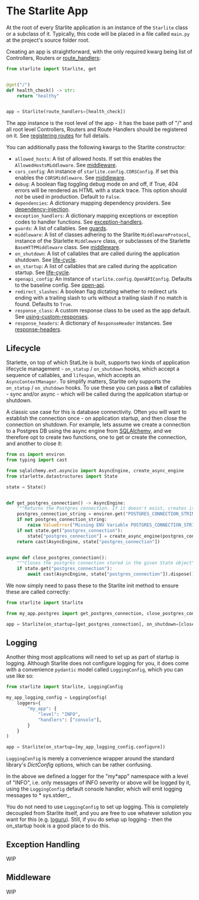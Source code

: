 # The Starlite App

At the root of every Starlite application is an instance of the `Starlite` class or a subclass of it. Typically, this
code will be placed in a file called `main.py` at the project's source folder root.

Creating an app is straightforward, with the only required kwarg being list of Controllers, Routers
or [route_handlers](2-route-handlers.md):

```python title="my_app/main.py"
from starlite import Starlite, get


@get("/")
def health_check() -> str:
    return "healthy"


app = Starlite(route_handlers=[health_check])
```

The app instance is the root level of the app - it has the base path of "/" and all root level Controllers, Routers and
Route Handlers should be registered on it. See [registering routes](1-routers-and-controllers.md#registering-routes) for
full details.

You can additionally pass the following kwargs to the Starlite constructor:

- `allowed_hosts`: A list of allowed hosts. If set this enables the `AllowedHostsMiddleware`.
  See [middleware](#middleware).
- `cors_config`: An instance of `starlite.config.CORSConfig`. If set this enables the `CORSMiddleware`.
  See [middleware](#middleware).
- `debug`: A boolean flag toggling debug mode on and off, if True, 404 errors will be rendered as HTML with a stack
  trace. This option should _not_ be used in production. Default to `False`.
- `dependencies`: A dictionary mapping dependency providers. See [dependency-injection](6-dependency-injection.md).
- `exception_handlers`: A dictionary mapping exceptions or exception codes to handler functions.
  See [exception-handlers](#exception-handling).
- `guards`: A list of callables. See [guards](7-guards.md).
- `middleware`: A list of classes adhering to the Starlite `MiddlewareProtocol`, instance of the Starlette `Middleware`
  class, or subclasses of the Starlette `BaseHTTPMiddleware` class. See [middleware](#middleware).
- `on_shutdown`: A list of callables that are called during the application shutdown. See [life-cycle](#lifecycle).
- `on_startup`: A list of callables that are called during the application startup. See [life-cycle](#lifecycle).
- `openapi_config`: An instance of `starlite.config.OpenAPIConfig`. Defaults to the baseline config.
  See [open-api](8-openapi.md).
- `redirect_slashes`: A boolean flag dictating whether to redirect urls ending with a trailing slash to urls without a
  trailing slash if no match is found. Defaults to `True`.
- `response_class`: A custom response class to be used as the app default.
  See [using-custom-responses](5-responses.md#using-custom-responses).
- `response_headers`: A dictionary of `ResponseHeader` instances.
  See [response-headers](5-responses.md#response-headers).

## Lifecycle

Starlette, on top of which StatLite is built, supports two kinds of application lifecycle management - `on_statup`
/ `on_shutdown` hooks, which accept a sequence of callables, and `lifespan`, which accepts an `AsyncContextManager`. To
simplify matters, Starlite only supports the `on_statup` / `on_shutdown` hooks. To use these you can pass a **list** of
callables - sync and/or async - which will be called during the application startup or shutdown.

A classic use case for this is database connectivity. Often you will want to establish the connection once - on
application startup, and then close the connection on shutdown. For example, lets assume we create a connection to a
Postgres DB using the async engine from [SQLAlchemy](https://docs.sqlalchemy.org/en/14/orm/extensions/asyncio.html), and
we therefore opt to create two functions, one to get or create the connection, and another to close it:

```python title="my_app/postgres.py"
from os import environ
from typing import cast

from sqlalchemy.ext.asyncio import AsyncEngine, create_async_engine
from starlette.datastructures import State

state = State()


def get_postgres_connection() -> AsyncEngine:
    """Returns the Postgres connection. If it doesn't exist, creates it and saves it in a State object"""
    postgres_connection_string = environ.get("POSTGRES_CONNECTION_STRING", "")
    if not postgres_connection_string:
        raise ValueError("Missing ENV Variable POSTGRES_CONNECTION_STRING")
    if not state.get("postgres_connection"):
        state["postgres_connection"] = create_async_engine(postgres_connection_string)
    return cast(AsyncEngine, state["postgres_connection"])


async def close_postgres_connection():
    """Closes the postgres connection stored in the given State object"""
    if state.get("postgres_connection"):
        await cast(AsyncEngine, state["postgres_connection"]).dispose()
```

We now simply need to pass these to the Starlite init method to ensure these are called correctly:

```python title="my_app/main.py"
from starlite import Starlite

from my_app.postgres import get_postgres_connection, close_postgres_connection

app = Starlite(on_startup=[get_postgres_connection], on_shutdown=[close_postgres_connection])
```

## Logging

Another thing most applications will need to set up as part of startup is logging. Although Starlite does not configure
logging for you, it does come with a convenience `pydantic` model called `LoggingConfig`, which you can use like so:

```python title="my_app/main.py"
from starlite import Starlite, LoggingConfig

my_app_logging_config = LoggingConfig(
    loggers={
        "my_app": {
            "level": "INFO",
            "handlers": ["console"],
        }
    }
)

app = Starlite(on_startup=[my_app_logging_config.configure])
```

`LoggingConfig` is merely a convenience wrapper around the standard library's _DictConfig_ options, which can be rather
confusing.

In the above we defined a logger for the "my*app" namespace with a level of "INFO", i.e. only messages of INFO severity
or above will be logged by it, using the `LoggingConfig` default console handler, which will emit logging messages to *
sys.stderr\_.

You do not need to use `LoggingConfig` to set up logging. This is completely decoupled from Starlite itself, and you are
free to use whatever solution you want for this (e.g. [loguru](https://github.com/Delgan/loguru)). Still, if you do
setup up logging - then the on_startup hook is a good place to do this.

## Exception Handling

WIP

## Middleware

WIP
